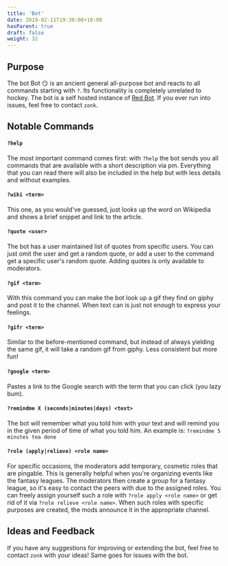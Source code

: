 ```yaml
---
title: 'Bot'
date: 2019-02-11T19:30:08+10:00
hasParent: true
draft: false
weight: 32
---
```


## Purpose

The bot Bot :smirk: is an ancient general all-purpose bot and reacts to all commands starting with `?`. Its functionality is completely unrelated to hockey. The bot is a self hosted instance of [Red Bot](https://github.com/Cog-Creators/Red-DiscordBot). If you ever run into issues, feel free to contact `zonk`.

## Notable Commands

#### `?help`

The most important command comes first: with `?help` the bot sends you all commands that are available with a short description via pm. Everything that you can read there will also be included in the help but with less details and without examples.

#### `?wiki <term>`

This one, as you would've guessed, just looks up the word on Wikipedia and shows a brief snippet and link to the article. 

#### `?quote <user>`

The bot has a user maintained list of quotes from specific users. You can just omit the user and get a random quote, or add a user to the command get a specific user's random quote. Adding quotes is only available to moderators.

#### `?gif <term>`

With this command you can make the bot look up a gif they find on giphy and post it to the channel. When text can is just not enough to express your feelings.

#### `?gifr <term>`

Similar to the before-mentioned command, but instead of always yielding the same gif, it will take a random gif from giphy. Less consistent but more fun!

#### `?google <term>`

Pastes a link to the Google search with the term that you can click (you lazy bum).

#### `?remindme X (seconds|minutes|days) <text>`

The bot will remember what you told him with your text and will remind you in the given period of time of what you told him. An example is: `?remindme 5 minutes tea done`

#### `?role (apply|relieve) <role name>`

For specific occasions, the moderators add temporary, cosmetic roles that are pingable. This is generally helpful when you're organizing events like the fantasy leagues. The moderators then create a group for a fantasy league, so it's easy to contact the peers with due to the assigned roles. You can freely assign yourself such a role with `?role apply <role name>` or get rid of it via `?role relieve <role name>`. When such roles with specific purposes are created, the mods announce it in the appropriate channel.

## Ideas and Feedback

If you have any suggestions for improving or extending the bot, feel free to contact `zonk` with your ideas! Same goes for issues with the bot.
